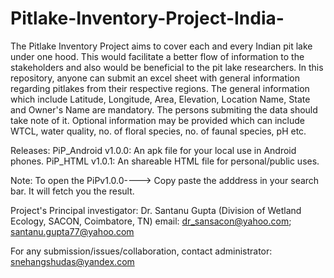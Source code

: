 # Pitlake-Inventory-Project-India-
The Pitlake Inventory Project aims to cover each and every Indian pit lake under one hood. 
This would facilitate a better flow of information to the stakeholders and also would be beneficial to the pit lake researchers. 
In this repository, anyone can submit an excel sheet with general information regarding pitlakes from their respective regions. 
The general information which include Latitude, Longitude, Area, Elevation, Location Name, State and Owner's Name are mandatory. 
The persons submiting the data should take note of it.
Optional information may be provided which can include WTCL, water quality, no. of floral species, no. of faunal species, pH etc.

Releases:
PiP_Android v1.0.0: An apk file for your local use in Android phones.
PiP_HTML v1.0.1: An shareable HTML file for personal/public uses.

Note:
To open the PiPv1.0.0----> Copy paste the adddress in your search bar.
It will fetch you the result.

Project's Principal investigator: Dr. Santanu Gupta (Division of Wetland Ecology, SACON, Coimbatore, TN)
email: dr_sansacon@yahoo.com; santanu.gupta77@yahoo.com

For any submission/issues/collaboration, contact administrator: snehangshudas@yandex.com
